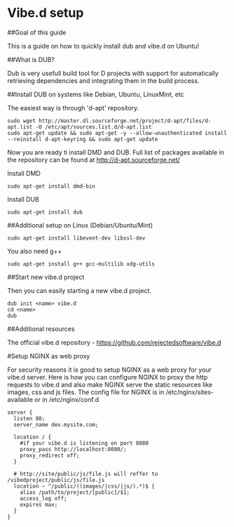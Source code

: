 Vibe.d setup
==========

##Goal of this guide


This is a guide on how to quickly install dub and vibe.d on Ubuntu!

##What is DUB?

  Dub is very usefull build tool for D projects with support for automatically retrieving dependencies and integrating them in the build process. 
  
##Install DUB on systems like Debian, Ubuntu, LinuxMint, etc

  The easiest way is through 'd-apt' repository.
  
  ```Linux
  sudo wget http://master.dl.sourceforge.net/project/d-apt/files/d-apt.list -O /etc/apt/sources.list.d/d-apt.list
  sudo apt-get update && sudo apt-get -y --allow-unauthenticated install --reinstall d-apt-keyring && sudo apt-get update
  ```
  
  Now you are ready ti install DMD and DUB. Full list of packages available in the repository can be found at http://d-apt.sourceforge.net/
  
  Install DMD
  ```Linux
  sudo apt-get install dmd-bin
  ```
  Install DUB
  ```Linux
  sudo apt-get install dub
  ```

##Additional setup on Linux (Debian/Ubuntu/Mint)
  
  ```Linux
  sudo apt-get install libevent-dev libssl-dev
  ```
  
  You also need g++
  
  ```Linux
  sudo apt-get install g++ gcc-multilib xdg-utils
  ```
  
##Start new vibe.d project
  
Then you can easily starting a new vibe.d project.
  
  ```Linux
  dub init <name> vibe.d
  cd <name>
  dub
  ```

##Additional resources

The official vibe.d repository - https://github.com/rejectedsoftware/vibe.d

#Setup NGINX as web proxy

  For security reasons it is good to setup NGINX as a web proxy for your vibe.d server. Here is how you can configure NGINX to proxy the http requests to vibe.d and also make NGINX serve the static resources like images, css and js files. The config file for NGINX is in /etc/nginx/sites-available or in /etc/nginx/conf.d
  
    server {
      listen 80;
      server_name dev.mysite.com;

      location / {
        #if your vibe.d is listening on port 8080
        proxy_pass http://localhost:8080/;
        proxy_redirect off;
      }
      
      # http://site/public/js/file.js will reffer to /vibedproject/public/js/file.js
      location ~ ^/public/((images/|css/|js/).*)$ {
        alias /path/to/project/[public]/$1;
        access_log off;
        expires max;
      }
    }

  
  
